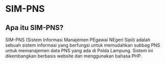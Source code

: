 # SIM-PNS

## Apa itu SIM-PNS?

SIM-PNS (Sistem Informasi Manajemen PEgawai NEgeri Sipil) adalah sebuah sistem informasi yang berfungsi untuk memudahkan subbag PNS untuk memanajemen data PNS yang ada di Polda Lampung. Sistem ini dikembangkan berbasis website dan menggunakan bahasa PHP.

